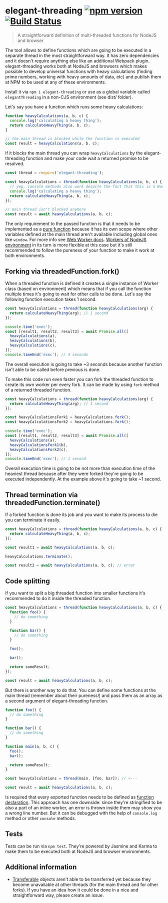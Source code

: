 # elegant-threading [![npm version](https://badge.fury.io/js/elegant-threading.svg)](https://badge.fury.io/js/elegant-threading) [![Build Status](https://travis-ci.org/finom/elegant-threading.svg)](https://travis-ci.org/finom/elegant-threading)

> A straightforward definition of multi-threaded functions for NodeJS and browser

The tool allows to define functions which are going to be executed in a separate thread in the most straightforward way. It has zero dependencies and it doesn't require anything else like an additional Webpack plugin. elegant-threading works both at NodeJS and browsers which makes possible to develop universal functions with heavy calculations (finding prime numbers, working with heavy amounts of data, etc) and publish them at NPM to be used at any of these environments.

Install it via `npm i elegant-threading` or use as a global variable called `elegantThreading` in a non-CJS environment (see dist/ folder).

Let's say you have a function which runs some heavy calculations:

```js
function heavyCalculations(a, b, c) {
  console.log('calculating a heavy thing');
  return calculateHeavyThing(a, b, c);
}

// the main thread is blocked while the function is executed
const result = heavyCalculations(a, b, c);
```

If it blocks the main thread you can wrap `heavyCalculations` by the elegant-threading function and make your code wait a returned promise to be resolved.

```js
const thread = require('elegant-threading');

const heavyCalculations = thread(function heavyCalculations(a, b, c) {
  // yep, console methods also work despite the fact that this is a Worker
  console.log('calculating a heavy thing');
  return calculateHeavyThing(a, b, c);
});

// main thread isn't blocked anymore
const result = await heavyCalculations(a, b, c);
```

The only requirement to the passed function is that it needs to be implemented as a [pure function](https://en.wikipedia.org/wiki/Pure_function) because it has its own scope where other variables defined at the main thread aren't available including global ones like `window`. For more info see [Web Worker docs](https://developer.mozilla.org/en-US/docs/Web/API/Web_Workers_API). [Workers of NodeJS environment](https://nodejs.org/api/worker_threads.html) in its turn is more flexible at this case but it's still recommended to follow the pureness of your function to make it work at both environments.

## Forking via threadedFunction.fork()

When a threaded function is defined it creates a single instance of Worker class (based on environment) which means that if you call the function multiple times it's going to wait for other calls to be done. Let's say the following function execution takes 1 second.

```js
const heavyCalculations = thread(function heavyCalculations(arg) {
  return calculateHeavyThing(arg); // 1 second
});

console.time('exec');
const [result1, result2, result3] = await Promise.all([
  heavyCalculations(a),
  heavyCalculations(b),
  heavyCalculations(c),
]);
console.timeEnd('exec'); // 3 seconds
```

The overall execution is going to take ~3 seconds because another function isn't able to be called before previous is done.

To make this code run even faster you can fork the threaded function to create its own worker per every fork. It can be made by using `fork` method of a returned threaded function.


```js
const heavyCalculations = thread(function heavyCalculations(arg) {
  return calculateHeavyThing(arg); // 1 second
});

const heavyCalculationsFork1 = heavyCalculations.fork();
const heavyCalculationsFork2 = heavyCalculations.fork();

console.time('exec');
const [result1, result2, result3] = await Promise.all([
  heavyCalculations(a),
  heavyCalculationsFork1(b),
  heavyCalculationsFork2(c),
]);
console.timeEnd('exec'); // 1 second
```

Overall execution time is going to be not more than execution time of the heaviest thread because after they were forked they're going to be executed independently. At the example above it's going to take ~1 second.

## Thread termination via threadedFunction.terminate()

If a forked function is done its job and you want to make its process to die you can terminate it easily.

```js
const heavyCalculations = thread(function heavyCalculations(a, b, c) {
  return calculateHeavyThing(a, b, c);
});

const result1 = await heavyCalculations(a, b, c);

heavyCalculations.terminate();

const result2 = await heavyCalculations(a, b, c); // error
```

## Code splitting

If you want to split a big threaded function into smaller functions it's recommended to do it inside the threaded function.

```js
const heavyCalculations = thread(function heavyCalculations(a, b, c) {
  function foo() {
    // do something
  }

  function bar() {
    // do something
  }

  foo();

  bar();

  return someResult;
});

const result = await heavyCalculations(a, b, c);
```

But there is another way to do that. You can define some functions at the main thread (remember about their pureness!) and pass them as an array as a second argument of elegant-threading function.

```js
function foo() {
  // do something
}

function bar() {
  // do something
}

function main(a, b, c) {
  foo();
  bar();

  return someResult;
}

const heavyCalculations = thread(main, [foo, bar]); // <---

const result = await heavyCalculations(a, b, c);
```

Is required that every exported function needs to be defined as [function declaration](https://developer.mozilla.org/en-US/docs/Web/JavaScript/Reference/Statements/function). This approach has one downside: since they're stringified to be also a part of an inline worker, an error is thrown inside them may show you a wrong line number. But it can be debugged with the help of `console.log` method or other `console` methods.

## Tests

Tests can be run via `npm test`. They're powered by Jasmine and Karma to make them to be executed both at NodeJS and browser environments.

## Additional information

- [Transferable](https://developer.mozilla.org/en-US/docs/Web/API/Transferable) objects aren't able to be transferred yet because they become unavailable at other threads (for the main thread and for other forks). If you have an idea how it could be done in a nice and straightforward way, please create an issue.
